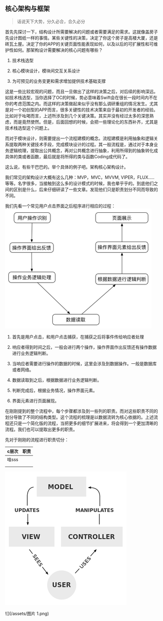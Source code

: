## 核心架构与框架

> 话说天下大势，分久必合，合久必分

首先先探讨一下，结构设计所需要解决的问题或者需要满足的需求。这就像盖房子先设计图纸一样的事情。某些关键性的决策，决定了你这个房子是高楼大厦，还是砖瓦土屋。决定了你的APP的关键页面性能表现如何，以及以后的可扩展性和可维护性如何。那架构设计需要解决的核心问题有哪些？

1. 技术栈选型

2. 核心模块设计，模块间交互关系设计

3. 为可预见的业务变更和需求增加提供技术基础支撑


这是一些比较宏观的问题，而且一旦做出了这样的决策之后，对后续的影响深远。如技术栈选型，当你选择了OC的时候，势必意味着Swift会在很长一段时间内不在你的考虑范围之内。而这样的决策做起来似乎没有那么调研重组的情况发生。尤其是对一个初创型的APP而言，很多关键性的技术决策来自于最初的开发者的经验。比如对于吆喝而言，上述所涉及到几个关键决策。其实并没有经过太多的深思熟虑，而是竟然使然。但是，后面回想的时候，会把一些理论化的东西补齐，尤其是技术栈选型这个问题上。

而对于模块设计，则需要提出一个流程建模的概念。流程建模是利用抽象和逻辑关系提取两种关键技术手段，完成模块设计的过程。其一般流程是，通过对于本身业务逻辑梳理，提取出公共概念，再对公共概念进行抽象，利用所得到的抽象转化成具体的类或者函数，最后就是将所得的类与函数Coding成代码了。

这么说，有些干巴巴的。举个具体的例子吧。架构核心架构设计。

我们常见的架构设计大概有这么几种：MVP，MVC，MVVM, VIPER，FLUX.....等等。名字很多，当接触到这么多的设计模式的时候，我也晕乎乎的。到底他们之间的区别是什么，后来仔细研读了一些文章。发现他们只是职责划分不同而导致的不同。

我们先看一个常见用户点击界面之后程序进行相应的过程：![](/assets/主要流程模型.png)

1. 首先是用户点击，和用户点击捕获，在捕获之后将事件传给响应者处理

2. 响应者得到时间之后，一般会进行两个操作，操作界面作出反馈还有操作数据进行业务逻辑判断。

3. 当响应者需要进行操作的数据的时候，这里会涉及到数据操作。一般是数据库或者网络。

4. 数据读取到之后，根据数据进行业务逻辑判断。

5. 判断完成后，根据业务情况，操作界面元素。

6. 界面元素进行页面展现。


在刚刚提到的整个流程中，每个步骤都涉及到一些列的职责。而对这些职责不同的划分导致了不同的结构类型。这个流程的梳理是以数据流转为核心依据的。上述流程还只是一个简化版的流程，当把更多的细节扩展进来，将会得到一个更加清晰的流程。我们也可以提取出更多的职责。

先对于刚刚的流程进行职责切分：

| c层次 | 职责 |
| --- | --- |
| 啥sss |
|  |  |
|  |  |

![](/assets/400px-MVC-Process.svg.png)

![](/assets/图片 1.png)

